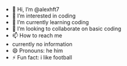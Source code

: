 - 👋 Hi, I’m @alexhft7
- 👀 I’m interested in coding
- 🌱 I’m currently learning coding
- 💞️ I’m looking to collaborate on basic coding
- 📫 How to reach me
- currently no information
- 😄 Pronouns: he him
- ⚡ Fun fact: i like football

<!---
alexhft7/alexhft7 is a ✨ special ✨ repository because its `README.md` (this file) appears on your GitHub profile.
You can click the Preview link to take a look at your changes.
--->
